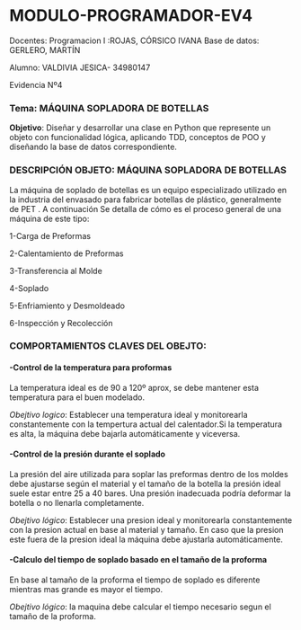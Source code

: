 # MODULO-PROGRAMADOR-EV4
Docentes: Programacion I :ROJAS, CÓRSICO IVANA 
          Base de datos: GERLERO, MARTÍN

Alumno: VALDIVIA JESICA- 34980147

Evidencia Nº4

### Tema: MÁQUINA SOPLADORA DE BOTELLAS

**Objetivo**: Diseñar y desarrollar una clase en Python que represente un objeto con funcionalidad
lógica, aplicando TDD, conceptos de POO y diseñando la base de datos correspondiente.

### DESCRIPCIÓN OBJETO: MÁQUINA SOPLADORA DE BOTELLAS
La máquina de soplado de botellas es un equipo especializado utilizado en la industria del envasado para fabricar botellas de plástico, generalmente de PET . A continuación Se detalla
de cómo es el proceso general de una máquina de este tipo:

1-Carga de Preformas

2-Calentamiento de Preformas

3-Transferencia al Molde

4-Soplado

5-Enfriamiento y Desmoldeado

6-Inspección y Recolección

### COMPORTAMIENTOS CLAVES DEL OBEJTO:

#### -Control de la temperatura para proformas

La temperatura ideal es de 90 a 120º aprox, se debe mantener esta temperatura para el buen modelado.

 *Obejtivo logico*: Establecer una temperatura ideal y monitorearla constantemente con la tempertura actual del calentador.Si la temperatura es alta, la máquina debe bajarla automáticamente y viceversa.
 
#### -Control de la presión durante el soplado

La presión del aire utilizada para soplar las preformas dentro de los moldes debe ajustarse según el material 
y el tamaño de la botella la presión ideal suele estar entre 25 a 40 bares. Una presión inadecuada podría deformar la botella o no llenarla completamente.

 *Obejtivo lógico*: Establecer una presion ideal y monitorearla constantemente con la presion actual en base al material y tamaño. En caso que la presion este fuera de la presion ideal la máquina debe 
 ajustarla automáticamente.
 
#### -Calculo del tiempo de soplado basado en el tamaño de la proforma

En base al tamaño de la proforma el tiempo de soplado es diferente mientras mas grande es mayor el tiempo.

*Obejtivo lógico*: la maquina debe calcular el tiempo necesario segun el tamaño de la proforma.
 



